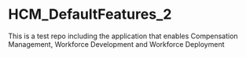 # HCM_DefaultFeatures_2
This is a test repo including the application that enables Compensation Management, Workforce Development and Workforce Deployment
